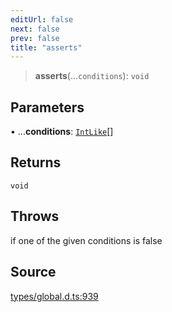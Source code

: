 ```yaml
---
editUrl: false
next: false
prev: false
title: "asserts"
---
```


> **asserts**(...`conditions`): `void`

## Parameters

• ...**conditions**: [`IntLike`](../type-aliases/IntLike.md)[]

## Returns

`void`

## Throws

if one of the given conditions is false

## Source

[types/global.d.ts:939](https://github.com/algorandfoundation/tealscript/blob/18ba30a9/types/global.d.ts#L939)

